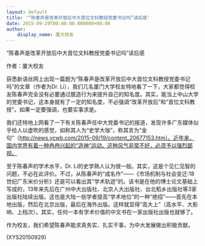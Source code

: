 ```yaml
---
layout: default
title: '“陈春声是改革开放后中大首位文科教授党委书记吗”读后感'
date: 2015-09-29T00:00:00.000000+08:00
author:
    display_name: 厦大校友
---
```


“陈春声是改革开放后中大首位文科教授党委书记吗”读后感

作者：厦大校友

获悉新语丝网上出现一篇题为“陈春声是改革开放后中大首位文科教授党委书记吗”的文章（作者为Dr. Li），我们几名厦门大学校友特地看了一下，大家都觉得校友陈春声完全没有必要通过臆造行为来提升自己的知名度。其实，能当上中山大学的党委书记，这本身就有了一定的知名度，不必强调“改革开放后”和“首位文科教授”。如果一定要强调，也要实事求是。

我们还特地上网看了一下有关陈春声任中大党委书记的报道，发现许多广东媒体似乎给人以虚吹的感觉，如称其人为“史学大咖”，称其言为“金句”（http://news.ycwb.com/2015-09/19/content_20677153.htm）。近年来，国内学界有着一种冉冉兴起的“造神”运动。这种风气非常不好，必须予以强烈鄙视。

至于陈春声的学术水平，Dr. Li的史学熟人认为很一般。其实，这是个见仁见智的问题，不必在此评价。不过，从陈春声的“成名作”——《市场机制与社会变迁:18世纪广东米价分析》还是可以看出其“学术轨迹”的。该书是在他的博士论文基础上写成的，13年来先后在广州中大出版社、北京人大出版社、台北稻乡出版社等3家出版社陆续出版。这也是大陆一些学者提高“学术地位”的一种“绝招”——首先在本地出版，然后在北京出版，最后在海外出版。这样就显得“高大上”（高水平、大影响、上档次）。其实，任何一本有学术价值的中文书在一家出版社出版也就够了。

作为校友，我们希望陈春声能求真务实、扎实干事，为中大发展做出积极贡献。

(XYS20150929)

